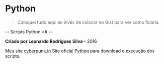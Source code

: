 # Python

> Coloquei tudo aqui ao invés de colocar no Gist para ver como ficaria.

-- Scripts Python <# --

**Criado por Leonardo Rodrigues Silva** - 2016

Meu site [cyberpunk.in](http://cyberpunk.in)
Site oficial [Python](https://www.python.org/) para download e execução dos scripts.